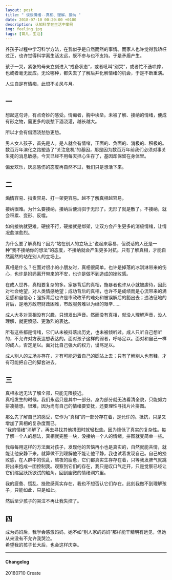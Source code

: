 ```yaml
---
layout: post
title: " 谈谈情绪--真相、理解、接纳 "
date: 2018-07-10 00:20:00 +0100
description: 认知科学在生活中案例
img: feeling.jpg
tags: [育儿，生活]
---
```


养孩子过程中学习科学方法，在我似乎是自然而然的事情。而家人也许觉得我矫枉过正，也许觉得科学离生活太远，既不参与也不支持。于是矛盾产生。

孩子一哭，紧张的母亲立刻进入“戒备状态”，或者吼叫“别哭”，或者忙不迭哄停，也或者毫无反应。无论哪种，都失去了了解后并化解情绪的机会，于是不断重演。

人生自是有情痴，此恨不关风与月。

## 一
想起这句诗，有点奇妙的感受。情痴者，胸中块垒。未被了解、接纳的情绪，便成有形之物，需更多的哀愁下酒浇灌，越长越大。

所以才会有借酒浇愁愁更愁。

男人女人孩子，首先是人。是人就会有情绪，正面的、负面的、消极的、积极的。数百万年演化之路塑造了“关注危机”的基因，那是因为数百万年前我们必须对事关生死的消息敏感。今天已经不用每天担心生存了，基因却保留在身体里。

偏爱欢乐，厌恶感伤的态度再自然不过，我们只是想活下来。

## 二
煽情容易、指责容易、打一架更容易。越不了解真相越容易。   

接纳很难。为什么要接纳，接纳后便消弭于无形了。无形了就是散了。不接纳，就会积累、变形、反噬。  

如何接纳就更难。硬接不行，硬接就是绑架，让双方会产生更多的消极情绪，让情况愈演愈烈。  

为什么要了解真相？因为“站在别人的立场上”说起来容易，但说话的人还是一种“我不接纳你的想法”的态度，不接纳就会产生更多对抗。只有了解真相，才能自然而然的站在别人的立场上。  

真相是什么？在面对很小的小朋友时，真相很简单。也许是掉落的冰淇淋带来的伤心，也许是妈妈离开带来的不安，也许是做不到造成的挫败感。  

在成人世界，真相要复杂的多。家暴背后的真相，施暴者也许从小就被虐待，因此对社会绝望，对人类情感绝望；成功背后的真相，也许不是成绩而是心流带来的满足感和自信心；强拆背后也许是市政改革的难处和被误解后的豁出去；违法征地的背后，是地方政府财政困难，市政服务难以为继的艰辛……   

成人大多对真相没有兴趣，只想发出声音。然而没有真相，就没人理解声音，没人理解，就更愤怒、更激烈的表达。

所有这些都是情绪，它们从未被抖落出历史，也未被倾听过。成人只听自己想听的，不允许对方表达想表达的。面对孩子这样的弱者，呼哧足以。面对和自己一样的成人，否定足以。面对比自己强大的权力，谩骂足以。   

成人别人的立场亦存在，才有可能迈着自己的脚站上去；只有了解别人也有鞋，才有可能把自己的脚套进去。 

## 三
真相永远无法了解全部，只能无限接近。   
真相发生的时候，我们永远只是其中一部分。身为部分就无法看清全貌，只能努力拼凑猜想。很难，因为尚有自己的情绪要安抚，还要理性寻找片片拼图。   

那么先了解自己的感受，它作为“真相”的一部分存在着，是允许的。抵抗，只是又增加了真相的复杂度而已。   
“我的情绪”消解了，再去寻找其他拼图时就轻松些。因为降低了真实的复杂性。每了解一个人的想法，真相就完整一块，没接纳一个人的情绪，拼图就变简单一些。  

我每每用这样的方法面对孩子，发现他的苦恼再小也是真实的，自然就能共情，就能让他安静下来。就算做不到理解他不能让他平静，我也试着发现自己。自己的挫败感，在人群中的慌乱，熬夜的疲惫，它们都真实生存存在着，只等我发脾气就跳将出来抱成一团控制我。观察到它们的存在，我只是叹口气走开，只是觉察已经让它们缩回跃跃欲试的触角，回到幽微的情绪洞穴里。

我的疲惫、慌乱、挫败感真实存在，我也不想否认它们存在。此刻我做不到理解孩子，只能如此，只是如此。

然后至少孩子的哭泣不再让我失控了。


## 四 
成为妈妈后，我学会感激妈妈，她不如“别人家的妈妈”那样能干精明有远见，但她从来没有不允许我哭泣。   
希望我的孩子长大后，也会这样庆幸。

--- 
#### Changelog   
20180710 Create 
